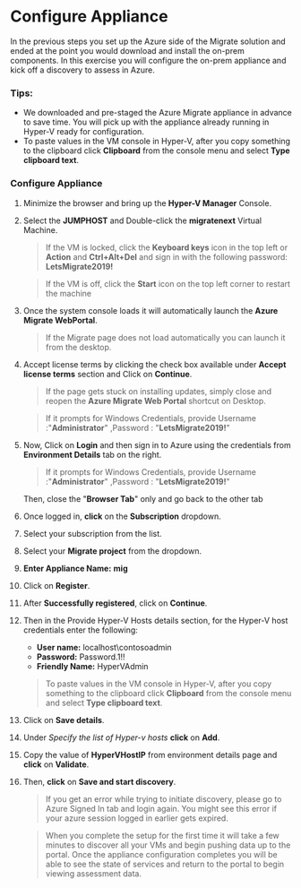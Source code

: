# Configure Appliance

In the previous steps you set up the Azure side of the Migrate solution and ended at the point you would download and install the on-prem components.  In this exercise you will configure the on-prem appliance and kick off a discovery to assess in Azure.

### Tips:

  * We downloaded and pre-staged the Azure Migrate appliance in advance to save time.  You will pick up with the appliance already running in Hyper-V ready for configuration.
  * To paste values in the VM console in Hyper-V, after you copy something to the clipboard click **Clipboard** from the console menu and select **Type clipboard text**.


### Configure Appliance

1. Minimize the browser and bring up the **Hyper-V Manager** Console.
2. Select the **JUMPHOST** and Double-click  the **migratenext** Virtual Machine.

	>If the VM is locked, click the **Keyboard keys** icon in the top left or **Action** and **Ctrl+Alt+Del** and sign in with the following password: **LetsMigrate2019!**
	
	>If the VM is off, click the **Start** icon on the top left corner to restart the machine

3. Once the system console loads it will automatically launch  the **Azure Migrate WebPortal**.

	>If the Migrate page does not load automatically you can launch it from the desktop.

4. Accept license terms by clicking the check box available under **Accept license terms** section and Click on **Continue**.

	>If the page gets stuck on installing updates, simply close and reopen the <strong>Azure Migrate Web Portal</strong> shortcut on Desktop.
	
	>If it prompts for Windows Credentials, provide Username :"**Administrator**" ,Password : "**LetsMigrate2019!**"   
	 
5. Now, Click on **Login** and then sign in to Azure using the credentials from **Environment Details** tab on the right.
	
	>If it prompts for Windows Credentials, provide Username :"**Administrator**" ,Password : "**LetsMigrate2019!**"     
	
   Then, close the "**Browser Tab**" only and go back to the other tab	 
    
6. Once logged in, **click** on the **Subscription** dropdown.
7. Select your subscription from the list.
8. Select your **Migrate project** from the dropdown.
10. **Enter Appliance Name:** **mig**
11. Click on **Register**.
12. After **Successfully registered**, click on **Continue**.
13. Then in the Provide Hyper-V Hosts details section, for the Hyper-V host credentials enter the following:

	* **User name:** localhost\contosoadmin
	* **Password:** Password.1!!
	* **Friendly Name:** HyperVAdmin

    >To paste values in the VM console in Hyper-V, after you copy something to the clipboard click **Clipboard** from the console menu and select **Type clipboard text**.
    
14. Click on **Save details**.
15. Under *Specify the list of Hyper-v hosts* **click** on **Add**.
16. Copy the value of **HyperVHostIP** from environment details page and **click** on **Validate**.
17. Then, **click** on **Save and start discovery**.

	>If you get an error while trying to initiate discovery, please go to Azure Signed In tab and login again.
	>You might see this error if your azure session logged in earlier gets expired.
	
	>When you complete the setup for the first time it will take a few minutes to discover all your VMs and begin pushing data up to the portal.  Once the appliance configuration completes you will be able to see the state of services and return to the portal to begin viewing assessment data.
